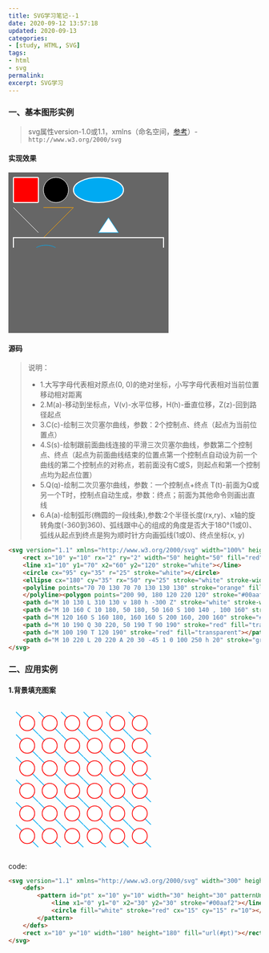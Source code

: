 ```yaml
---
title: SVG学习笔记--1
date: 2020-09-12 13:57:18
updated: 2020-09-13
categories:
- [study, HTML, SVG]
tags:
- html
- svg
permalink:
excerpt: SVG学习
---
```

### 一、基本图形实例
> svg属性version-1.0或1.1，xmlns（命名空间，[参考](https://developer.mozilla.org/zh-CN/docs/Web/SVG/Namespaces_Crash_Course)）- `http://www.w3.org/2000/svg`

#### 实现效果
<style>
  .test-svg-div {
    margin: 1rem 0;
    width: 20rem;
    height: 20rem;
    background: #666666;
  }
</style>
<div class="test-svg-div">
  <svg version="1.1" xmlns="http://www.w3.org/2000/svg" width="100%" height="100%">
    <rect x="10" y="10" rx="2" ry="2" width="50" height="50" fill="red" stroke="white" stroke-width="2"></rect>
    <line x1="10" y1="70" x2="60" y2="120" stroke="white"></line>
    <circle cx="95" cy="35" r="25" stroke="white"></circle>
    <ellipse cx="180" cy="35" rx="50" ry="25" stroke="white" stroke-width="2" fill="#00aaf2"></ellipse>
    <polyline points="70 70 130 70 70 130 130 130" stroke="orange" fill="transparent">
    </polyline><polygon points="200 90, 180 120 220 120" stroke="#00aaf2" fill="white"></polygon>
    <!-- 大写字母代表相对原点(0, 0)的绝对坐标，小写字母代表相对当前位置移动相对距离 -->
    <!-- M(a)-移动到坐标点，V(v)-水平位移，H(h)-垂直位移，Z(z)-回到路径起点 -->
    <path d="M 10 130 L 310 130 v 180 h -300 Z" stroke="white" stroke-width="2" fill="transparent"></path>
    <!-- C(c)-绘制三次贝塞尔曲线，参数：2个控制点、终点（起点为当前位置点） S(s)-绘制跟前面曲线连接的平滑三次贝塞尔曲线，参数第二个控制点、终点（起点为前面曲线结束的位置点第一个控制点自动设为前一个曲线的第二个控制点的对称点，若前面没有C或S，则起点和第一个控制点均为起点位置） -->
    <path d="M 10 160 C 10 180, 50 180, 50 160 S 100 140 , 100 160" stroke="#00aaf2" fill="transparent"></path>
    <path d="M 120 160 S 160 180, 160 160 S 200 160, 200 160" stroke="#00aaf2" fill="transparent"></path>
    <!-- Q(q)-绘制二次贝塞尔曲线，参数：一个控制点+终点  T(t)-前面为Q或另一个T时，控制点自动生成，参数：终点；前面为其他命令则画出直线 -->
    <path d="M 10 190 Q 30 220, 50 190 T 90 190" stroke="red" fill="transparent"></path>
    <path d="M 100 190 T 120 190" stroke="red" fill="transparent"></path>
    <!-- A(a)-绘制弧形(椭圆的一段线条),参数:2个半径长度(rx,ry)、x轴的旋转角度(-360到360)、弧线跟中心的组成的角度是否大于180°(1或0)、弧线从起点到终点是狗为顺时针方向画弧线(1或0)、终点坐标(x, y) -->
    <path d="M 10 220 L 20 220 A 20 30 -45 1 0 100 250 h 20" stroke="green" stroke-width="3" fill="white"></path>
  </svg>
</div>

#### 源码
> 说明：
> - 1.大写字母代表相对原点(0, 0)的绝对坐标，小写字母代表相对当前位置移动相对距离
> - 2.M(a)-移动到坐标点，V(v)-水平位移，H(h)-垂直位移，Z(z)-回到路径起点
> - 3.C(c)-绘制三次贝塞尔曲线，参数：2个控制点、终点（起点为当前位置点）
> - 4.S(s)-绘制跟前面曲线连接的平滑三次贝塞尔曲线，参数第二个控制点、终点（起点为前面曲线结束的位置点第一个控制点自动设为前一个曲线的第二个控制点的对称点，若前面没有C或S，则起点和第一个控制点均为起点位置）
> - 5.Q(q)-绘制二次贝塞尔曲线，参数：一个控制点+终点  T(t)-前面为Q或另一个T时，控制点自动生成，参数：终点；前面为其他命令则画出直线
> - 6.A(a)-绘制弧形(椭圆的一段线条),参数:2个半径长度(rx,ry)、x轴的旋转角度(-360到360)、弧线跟中心的组成的角度是否大于180°(1或0)、弧线从起点到终点是狗为顺时针方向画弧线(1或0)、终点坐标(x, y)

```html
<svg version="1.1" xmlns="http://www.w3.org/2000/svg" width="100%" height="100%">
    <rect x="10" y="10" rx="2" ry="2" width="50" height="50" fill="red" stroke="white" stroke-width="2"></rect>
    <line x1="10" y1="70" x2="60" y2="120" stroke="white"></line>
    <circle cx="95" cy="35" r="25" stroke="white"></circle>
    <ellipse cx="180" cy="35" rx="50" ry="25" stroke="white" stroke-width="2" fill="#00aaf2"></ellipse>
    <polyline points="70 70 130 70 70 130 130 130" stroke="orange" fill="transparent">
    </polyline><polygon points="200 90, 180 120 220 120" stroke="#00aaf2" fill="white"></polygon>
    <path d="M 10 130 L 310 130 v 180 h -300 Z" stroke="white" stroke-width="2" fill="transparent"></path>
    <path d="M 10 160 C 10 180, 50 180, 50 160 S 100 140 , 100 160" stroke="#00aaf2" fill="transparent"></path>
    <path d="M 120 160 S 160 180, 160 160 S 200 160, 200 160" stroke="#00aaf2" fill="transparent"></path>
    <path d="M 10 190 Q 30 220, 50 190 T 90 190" stroke="red" fill="transparent"></path>
    <path d="M 100 190 T 120 190" stroke="red" fill="transparent"></path>
    <path d="M 10 220 L 20 220 A 20 30 -45 1 0 100 250 h 20" stroke="green" stroke-width="3" fill="white"></path>
</svg>
```
### 二、应用实例

#### 1.背景填充图案
<svg version="1.1" xmlns="http://www.w3.org/2000/svg" width="300" height="300" viewBox="0 0 200 200">
    <defs>
        <pattern id="pt" x="10" y="10" width="30" height="30" patternUnits="userSpaceOnUse">
            <line x1="0" y1="0" x2="30" y2="30" stroke="#00aaf2"></line>
            <circle fill="white" stroke="red" cx="15" cy="15" r="10"></circle>
        </pattern>
    </defs>
    <rect x="10" y="10" width="180" height="180" fill="url(#pt)"></rect>
</svg>

code:
```html
<svg version="1.1" xmlns="http://www.w3.org/2000/svg" width="300" height="300" viewBox="0 0 200 200">
    <defs>
        <pattern id="pt" x="10" y="10" width="30" height="30" patternUnits="userSpaceOnUse">
            <line x1="0" y1="0" x2="30" y2="30" stroke="#00aaf2"></line>
            <circle fill="white" stroke="red" cx="15" cy="15" r="10"></circle>
        </pattern>
    </defs>
    <rect x="10" y="10" width="180" height="180" fill="url(#pt)"></rect>
</svg>
```
